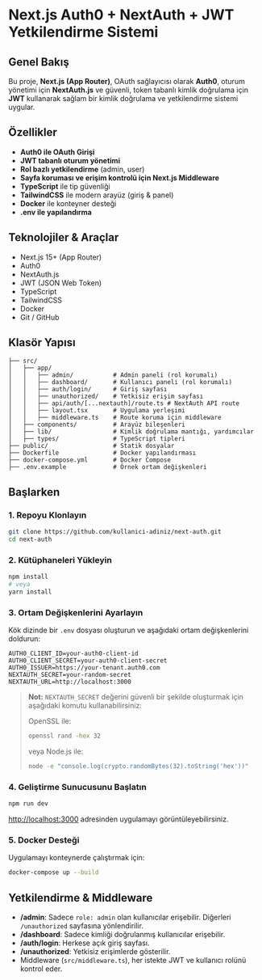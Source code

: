 # Next.js Auth0 + NextAuth + JWT Yetkilendirme Sistemi

## Genel Bakış

Bu proje, **Next.js (App Router)**, OAuth sağlayıcısı olarak **Auth0**, oturum yönetimi için **NextAuth.js** ve güvenli, token tabanlı kimlik doğrulama için **JWT** kullanarak sağlam bir kimlik doğrulama ve yetkilendirme sistemi uygular.

## Özellikler

- **Auth0 ile OAuth Girişi**
- **JWT tabanlı oturum yönetimi**
- **Rol bazlı yetkilendirme** (admin, user)
- **Sayfa koruması ve erişim kontrolü için Next.js Middleware**
- **TypeScript** ile tip güvenliği
- **TailwindCSS** ile modern arayüz (giriş & panel)
- **Docker** ile konteyner desteği
- **.env ile yapılandırma**

## Teknolojiler & Araçlar

- Next.js 15+ (App Router)
- Auth0
- NextAuth.js
- JWT (JSON Web Token)
- TypeScript
- TailwindCSS
- Docker
- Git / GitHub

## Klasör Yapısı

```
├── src/
│   ├── app/
│   │   ├── admin/           # Admin paneli (rol korumalı)
│   │   ├── dashboard/       # Kullanıcı paneli (rol korumalı)
│   │   ├── auth/login/      # Giriş sayfası
│   │   ├── unauthorized/    # Yetkisiz erişim sayfası
│   │   ├── api/auth/[...nextauth]/route.ts # NextAuth API route
│   │   ├── layout.tsx       # Uygulama yerleşimi
│   │   ├── middleware.ts    # Route koruma için middleware
│   ├── components/          # Arayüz bileşenleri
│   ├── lib/                 # Kimlik doğrulama mantığı, yardımcılar
│   ├── types/               # TypeScript tipleri
├── public/                  # Statik dosyalar
├── Dockerfile               # Docker yapılandırması
├── docker-compose.yml       # Docker Compose
├── .env.example             # Örnek ortam değişkenleri
```

## Başlarken

### 1. Repoyu Klonlayın

```bash
git clone https://github.com/kullanici-adiniz/next-auth.git
cd next-auth
```

### 2. Kütüphaneleri Yükleyin

```bash
npm install
# veya
yarn install
```

### 3. Ortam Değişkenlerini Ayarlayın

Kök dizinde bir `.env` dosyası oluşturun ve aşağıdaki ortam değişkenlerini doldurun:

```
AUTH0_CLIENT_ID=your-auth0-client-id
AUTH0_CLIENT_SECRET=your-auth0-client-secret
AUTH0_ISSUER=https://your-tenant.auth0.com
NEXTAUTH_SECRET=your-random-secret
NEXTAUTH_URL=http://localhost:3000
```

> **Not:** `NEXTAUTH_SECRET` değerini güvenli bir şekilde oluşturmak için aşağıdaki komutu kullanabilirsiniz:
>
> OpenSSL ile:
>
> ```bash
> openssl rand -hex 32
> ```
>
> veya Node.js ile:
>
> ```bash
> node -e "console.log(crypto.randomBytes(32).toString('hex'))"
> ```

### 4. Geliştirme Sunucusunu Başlatın

```bash
npm run dev
```

[http://localhost:3000](http://localhost:3000) adresinden uygulamayı görüntüleyebilirsiniz.

### 5. Docker Desteği

Uygulamayı konteynerde çalıştırmak için:

```bash
docker-compose up --build
```

## Yetkilendirme & Middleware

- **/admin**: Sadece `role: admin` olan kullanıcılar erişebilir. Diğerleri `/unauthorized` sayfasına yönlendirilir.
- **/dashboard**: Sadece kimliği doğrulanmış kullanıcılar erişebilir.
- **/auth/login**: Herkese açık giriş sayfası.
- **/unauthorized**: Yetkisiz erişimlerde gösterilir.
- Middleware (`src/middleware.ts`), her istekte JWT ve kullanıcı rolünü kontrol eder.
